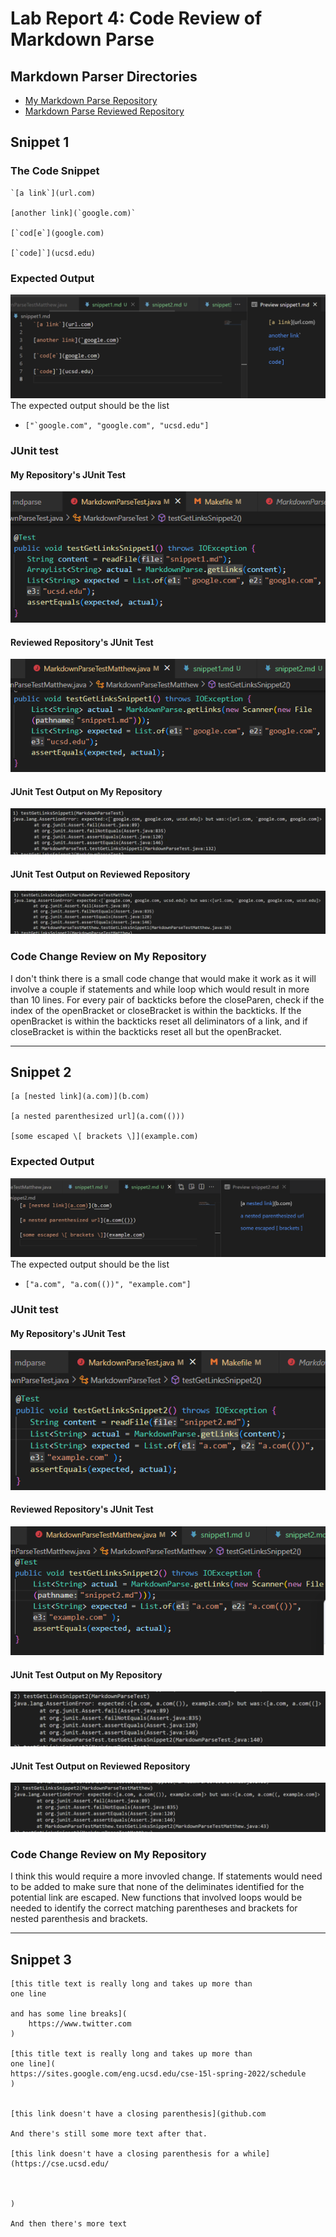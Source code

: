 # Lab Report 4: Code Review of Markdown Parse

## Markdown Parser Directories
* [My Markdown Parse Repository](https://github.com/Miyuki-L/markdown-parser)
* [Markdown Parse Reviewed Repository](https://github.com/mv5903/markdown-parser)

## Snippet 1

### The Code Snippet
```
`[a link`](url.com)

[another link](`google.com)`

[`cod[e`](google.com)

[`code]`](ucsd.edu)
```
### Expected Output
![Expected Output of Snippet 1](lab4-Images\snippet1Preview.png)
The expected output should be the list 
* ```["`google.com", "google.com", "ucsd.edu"]```

### JUnit test
#### My Repository's JUnit Test
![JUnit test code snippet 1 my repo](lab4-Images\myrepositorytestsnippet1.png)
#### Reviewed Repository's JUnit Test
![JUnit test code snippet 1 reviewed repo](lab4-Images\reviewedrepositorytestsnippet1.png)
#### JUnit Test Output on My Repository
![JUnit Output on my repository](lab4-Images\myrepositorysnippet1output.png)
#### JUnit Test Output on Reviewed Repository
![JUnit Output on reviewed repository](lab4-Images\reviewedrepositorysnippet1output.png)

### Code Change Review on My Repository
I don't think there is a small code change that would make it work as it will involve a couple if statements and while loop which would result in more than 10 lines. For every pair of backticks before the closeParen, check if the index of the openBracket or closeBracket is within the backticks. If the openBracket is within the backticks reset all deliminators of a link, and if closeBracket is within the backticks reset all but the openBracket.  

---

## Snippet 2
```
[a [nested link](a.com)](b.com)

[a nested parenthesized url](a.com(()))

[some escaped \[ brackets \]](example.com)
```
### Expected Output
![Expected Output of Snippet 2](lab4-Images\snippet2Preview.png)
The expected output should be the list 
* ```["a.com", "a.com(())", "example.com"]```

### JUnit test
#### My Repository's JUnit Test
![JUnit test code snippet 2 my repo](lab4-Images\myrepositorytestsnippet2.png)
#### Reviewed Repository's JUnit Test
![JUnit test code snippet 1 reviewed repo](lab4-Images\reviewedrepositorytestsnippet2.png)
#### JUnit Test Output on My Repository
![JUnit Output on my repository](lab4-Images\myrepositorysnippet2output.png)
#### JUnit Test Output on Reviewed Repository
![JUnit Output on reviewed repository](lab4-Images\reviewedrepositorysnippet2output.png)

### Code Change Review on My Repository
I think this would require a more invovled change. If statements would need to be added to make sure that none of the deliminates identified for the potential link are escaped. New functions that involved loops would be needed to identify the correct matching parentheses and brackets for nested parenthesis and brackets.   

---

## Snippet 3
```
[this title text is really long and takes up more than 
one line

and has some line breaks](
    https://www.twitter.com
)

[this title text is really long and takes up more than 
one line](
https://sites.google.com/eng.ucsd.edu/cse-15l-spring-2022/schedule
)


[this link doesn't have a closing parenthesis](github.com

And there's still some more text after that.

[this link doesn't have a closing parenthesis for a while](https://cse.ucsd.edu/



)

And then there's more text
```

